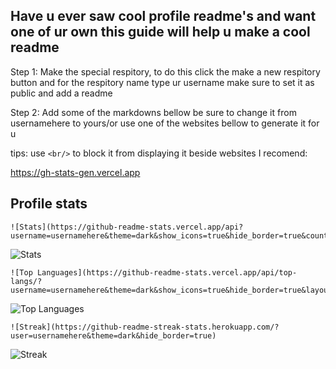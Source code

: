 ## Have u ever saw cool profile readme's and want one of ur own this guide will help u make a cool readme

Step 1: Make the special respitory, to do this click the make a new respitory button and for the respitory name type ur username
make sure to set it as public and add a readme

Step 2: Add some of the markdowns bellow be sure to change it from usernamehere to yours/or use one of the websites bellow to generate it for u

tips: use ```<br/>``` to block it from displaying it beside
websites I recomend:

https://gh-stats-gen.vercel.app


## Profile stats
```
![Stats](https://github-readme-stats.vercel.app/api?username=usernamehere&theme=dark&show_icons=true&hide_border=true&count_private=true)
```
![Stats](https://github-readme-stats.vercel.app/api?username=zapgaming&theme=dark&show_icons=true&hide_border=true&count_private=true)
```
![Top Languages](https://github-readme-stats.vercel.app/api/top-langs/?username=usernamehere&theme=dark&show_icons=true&hide_border=true&layout=compact)
```
![Top Languages](https://github-readme-stats.vercel.app/api/top-langs/?username=zapgaming&theme=dark&show_icons=true&hide_border=true&layout=compact)
```
![Streak](https://github-readme-streak-stats.herokuapp.com/?user=usernamehere&theme=dark&hide_border=true)
```
![Streak](https://github-readme-streak-stats.herokuapp.com/?user=zapgaming&theme=dark&hide_border=true)
```
